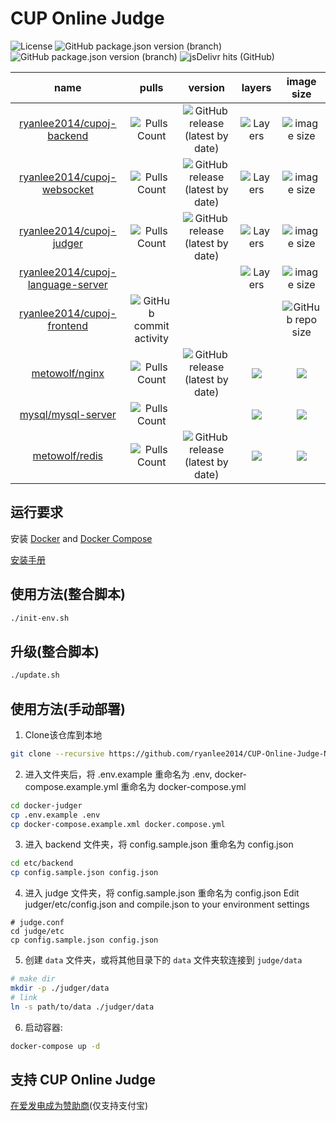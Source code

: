 # CUP Online Judge

![License](https://img.shields.io/github/license/ryanlee2014/CUP-Online-Judge)
![GitHub package.json version (branch)](https://img.shields.io/github/package-json/v/ryanlee2014/CUP-Online-Judge-Frontend/typescript?label=Frontend)
![GitHub package.json version (branch)](https://img.shields.io/github/package-json/v/CUP-ACM-Programming-Club/CUP-Online-Judge-Express/typescript?label=Backend)
![jsDelivr hits (GitHub)](https://img.shields.io/jsdelivr/gh/hm/ryanlee2014/CUP-Online-Judge-CDN)

|name|pulls|version|layers|image size|
|:---:|:---:|:---:|:---:|:---:|
|[ryanlee2014/cupoj-backend](https://hub.docker.com/r/ryanlee2014/cupoj-backend)|![Pulls Count](https://img.shields.io/docker/pulls/ryanlee2014/cupoj-backend)|![GitHub release (latest by date)](https://img.shields.io/github/v/tag/CUP-ACM-Programming-Club/CUP-Online-Judge-Express)|![Layers](https://shields.beevelop.com/docker/image/layers/ryanlee2014/cupoj-backend/latest.svg)|![image size](https://img.shields.io/docker/image-size/ryanlee2014/cupoj-backend)|
|[ryanlee2014/cupoj-websocket](https://hub.docker.com/r/ryanlee2014/cupoj-websocket)|![Pulls Count](https://img.shields.io/docker/pulls/ryanlee2014/cupoj-websocket)|![GitHub release (latest by date)](https://img.shields.io/github/v/tag/CUP-ACM-Programming-Club/CUP-Online-Judge-Express)|![Layers](https://shields.beevelop.com/docker/image/layers/ryanlee2014/cupoj-websocket/latest.svg)|![image size](https://img.shields.io/docker/image-size/ryanlee2014/cupoj-websocket)|
|[ryanlee2014/cupoj-judger](https://hub.docker.com/r/ryanlee2014/cupoj-judger)|![Pulls Count](https://img.shields.io/docker/pulls/ryanlee2014/cupoj-judger)|![GitHub release (latest by date)](https://img.shields.io/github/v/tag/CUP-ACM-Programming-Club/CUP-Online-Judge-Judger)|![Layers](https://shields.beevelop.com/docker/image/layers/ryanlee2014/cupoj-judger/latest.svg)|![image size](https://img.shields.io/docker/image-size/ryanlee2014/cupoj-judger)|
|[ryanlee2014/cupoj-language-server](https://hub.docker.com/r/ryanlee2014/cupoj-language-server)|||![Layers](https://shields.beevelop.com/docker/image/layers/ryanlee2014/cupoj-language-server/latest.svg)|![image size](https://img.shields.io/docker/image-size/ryanlee2014/cupoj-language-server)|
|[ryanlee2014/cupoj-frontend](https://github.com/ryanlee2014/CUP-Online-Judge-Frontend)|![GitHub commit activity](https://img.shields.io/github/commit-activity/w/ryanlee2014/CUP-Online-Judge-Frontend)|||![GitHub repo size](https://img.shields.io/github/repo-size/ryanlee2014/CUP-Online-Judge-CDN)|
|[metowolf/nginx](https://hub.docker.com/r/metowolf/nginx)|![Pulls Count](https://img.shields.io/docker/pulls/metowolf/nginx.svg)|![GitHub release (latest by date)](https://img.shields.io/github/v/tag/metowolf/docker-nginx)|![](https://shields.beevelop.com/docker/image/layers/metowolf/nginx/latest.svg)|![](https://shields.beevelop.com/docker/image/image-size/metowolf/nginx/latest.svg)|
|[mysql/mysql-server](https://hub.docker.com/r/mysql/mysql-server)|![Pulls Count](https://img.shields.io/docker/pulls/mysql/mysql-server.svg)||![](https://shields.beevelop.com/docker/image/layers/mysql/mysql-server/latest.svg)|![](https://shields.beevelop.com/docker/image/image-size/mysql/mysql-server/latest.svg)|
|[metowolf/redis](https://hub.docker.com/r/metowolf/redis)|![Pulls Count](https://img.shields.io/docker/pulls/metowolf/redis.svg)|![GitHub release (latest by date)](https://img.shields.io/github/v/tag/metowolf/docker-redis)|![](https://shields.beevelop.com/docker/image/layers/metowolf/redis/latest.svg)|![](https://shields.beevelop.com/docker/image/image-size/metowolf/redis/latest.svg)|

## 运行要求
安装 [Docker](https://get.docker.com/) and [Docker Compose](https://docs.docker.com/compose/install/)

[安装手册](/docs/INSTALL_DOCKER.zh-cn.md)

## 使用方法(整合脚本)
```bash
./init-env.sh
```

## 升级(整合脚本)
```bash
./update.sh
```

## 使用方法(手动部署)
1. Clone该仓库到本地
```bash
git clone --recursive https://github.com/ryanlee2014/CUP-Online-Judge-NG-Docker-Judger.git docker-judger
```

2. 进入文件夹后，将 .env.example 重命名为 .env, docker-compose.example.yml 重命名为 docker-compose.yml
```bash
cd docker-judger
cp .env.example .env
cp docker-compose.example.xml docker.compose.yml
```

3. 进入 backend 文件夹，将 config.sample.json 重命名为 config.json
```bash
cd etc/backend
cp config.sample.json config.json
```

4. 进入 judge 文件夹，将 config.sample.json 重命名为 config.json
Edit judger/etc/config.json and compile.json to your environment settings
```text
# judge.conf
cd judge/etc
cp config.sample.json config.json
```

5. 创建 `data` 文件夹，或将其他目录下的 `data` 文件夹软连接到 `judge/data`
```bash
# make dir
mkdir -p ./judger/data
# link
ln -s path/to/data ./judger/data
```

6. 启动容器:
```bash
docker-compose up -d
```

## 支持 CUP Online Judge
[在爱发电成为赞助商](https://afdian.net/@ryanlee)(仅支持支付宝)